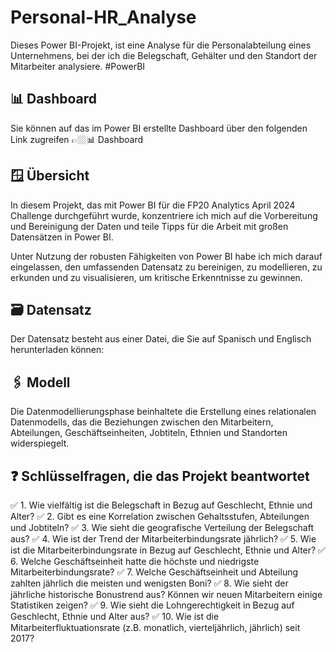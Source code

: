 # Personal-HR_Analyse

Dieses Power BI-Projekt, ist eine Analyse für die Personalabteilung eines Unternehmens, bei der ich die Belegschaft, Gehälter und den Standort der Mitarbeiter analysiere. #PowerBI

## 📊 Dashboard 
Sie können auf das im Power BI erstellte Dashboard über den folgenden Link zugreifen 👉🏼📊 Dashboard

## 🪟 Übersicht 
In diesem Projekt, das mit Power BI für die FP20 Analytics April 2024 Challenge durchgeführt wurde, konzentriere ich mich auf die Vorbereitung und Bereinigung der Daten und teile Tipps für die Arbeit mit großen Datensätzen in Power BI.

Unter Nutzung der robusten Fähigkeiten von Power BI habe ich mich darauf eingelassen, den umfassenden Datensatz zu bereinigen, zu modellieren, zu erkunden und zu visualisieren, um kritische Erkenntnisse zu gewinnen.

## 🗃️ Datensatz
Der Datensatz besteht aus einer Datei, die Sie auf Spanisch und Englisch herunterladen können:

## 🖇️ Modell
Die Datenmodellierungsphase beinhaltete die Erstellung eines relationalen Datenmodells, das die Beziehungen zwischen den Mitarbeitern, Abteilungen, Geschäftseinheiten, Jobtiteln, Ethnien und Standorten widerspiegelt.

## ❓ Schlüsselfragen, die das Projekt beantwortet
✅ 1. Wie vielfältig ist die Belegschaft in Bezug auf Geschlecht, Ethnie und Alter? ✅ 2. Gibt es eine Korrelation zwischen Gehaltsstufen, Abteilungen und Jobtiteln? ✅ 3. Wie sieht die geografische Verteilung der Belegschaft aus? ✅ 4. Wie ist der Trend der Mitarbeiterbindungsrate jährlich? ✅ 5. Wie ist die Mitarbeiterbindungsrate in Bezug auf Geschlecht, Ethnie und Alter? ✅ 6. Welche Geschäftseinheit hatte die höchste und niedrigste Mitarbeiterbindungsrate? ✅ 7. Welche Geschäftseinheit und Abteilung zahlten jährlich die meisten und wenigsten Boni? ✅ 8. Wie sieht der jährliche historische Bonustrend aus? Können wir neuen Mitarbeitern einige Statistiken zeigen? ✅ 9. Wie sieht die Lohngerechtigkeit in Bezug auf Geschlecht, Ethnie und Alter aus? ✅ 10. Wie ist die Mitarbeiterfluktuationsrate (z.B. monatlich, vierteljährlich, jährlich) seit 2017?
